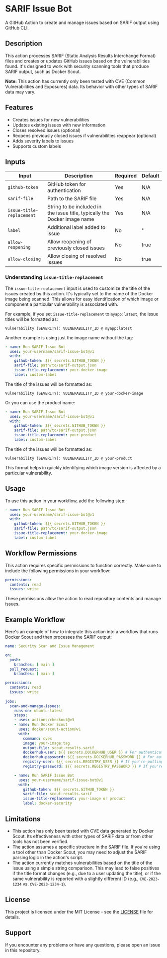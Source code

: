 # SARIF Issue Bot

A GitHub Action to create and manage issues based on SARIF output using GitHub CLI.

## Description

This action processes SARIF (Static Analysis Results Interchange Format) files and creates or updates GitHub issues based on the vulnerabilities found. It's designed to work with security scanning tools that produce SARIF output, such as Docker Scout.

**Note:** This action has currently only been tested with CVE (Common Vulnerabilities and Exposures) data. Its behavior with other types of SARIF data may vary.

## Features

- Creates issues for new vulnerabilities
- Updates existing issues with new information
- Closes resolved issues (optional)
- Reopens previously closed issues if vulnerabilities reappear (optional)
- Adds severity labels to issues
- Supports custom labels

## Inputs

| Input | Description | Required | Default |
|-------|-------------|----------|---------|
| `github-token` | GitHub token for authentication | Yes | N/A |
| `sarif-file` | Path to the SARIF file | Yes | N/A |
| `issue-title-replacement` | String to be included in the issue title, typically the Docker image name | Yes | N/A |
| `label` | Additional label added to issue | No | '' |
| `allow-reopening` | Allow reopening of previously closed issues | No | true |
| `allow-closing` | Allow closing of resolved issues | No | true |

### Understanding `issue-title-replacement`

The `issue-title-replacement` input is used to customize the title of the issues created by this action. It's typically set to the name of the Docker image being scanned. This allows for easy identification of which image or component a particular vulnerability is associated with.

For example, if you set `issue-title-replacement` to `myapp:latest`, the issue titles will be formatted as:

```
Vulnerability (SEVERITY): VULNERABILITY_ID @ myapp:latest
```

Another example is using just the image name without the tag:

```yaml
- name: Run SARIF Issue Bot
  uses: your-username/sarif-issue-bot@v1
  with:
    github-token: ${{ secrets.GITHUB_TOKEN }}
    sarif-file: path/to/sarif-output.json
    issue-title-replacement: your-docker-image
    label: custom-label
```

The title of the issues will be formatted as:

```
Vulnerability (SEVERITY): VULNERABILITY_ID @ your-docker-image
```

Or you can use the product name:

```yaml
- name: Run SARIF Issue Bot
  uses: your-username/sarif-issue-bot@v1
  with:
    github-token: ${{ secrets.GITHUB_TOKEN }}
    sarif-file: path/to/sarif-output.json
    issue-title-replacement: your-product
    label: custom-label
```

The title of the issues will be formatted as:

```
Vulnerability (SEVERITY): VULNERABILITY_ID @ your-product
```


This format helps in quickly identifying which image version is affected by a particular vulnerability.

## Usage

To use this action in your workflow, add the following step:

```yaml
- name: Run SARIF Issue Bot
  uses: your-username/sarif-issue-bot@v1
  with:
    github-token: ${{ secrets.GITHUB_TOKEN }}
    sarif-file: path/to/sarif-output.json
    issue-title-replacement: your-docker-image
    label: custom-label
```

## Workflow Permissions

This action requires specific permissions to function correctly. Make sure to include the following permissions in your workflow:

```yaml
permissions:
  contents: read
  issues: write
```

These permissions allow the action to read repository contents and manage issues.

## Example Workflow

Here's an example of how to integrate this action into a workflow that runs Docker Scout and then processes the SARIF output:

```yaml
name: Security Scan and Issue Management

on:
  push:
    branches: [ main ]
  pull_request:
    branches: [ main ]

permissions:
  contents: read
  issues: write
  
jobs:
  scan-and-manage-issues:
    runs-on: ubuntu-latest
    steps:
    - uses: actions/checkout@v3
    - name: Run Docker Scout
      uses: docker/scout-action@v1
      with:
        command: cves
        image: your-image:tag
        output-file: scout-results.sarif
        dockerhub-user: ${{ secrets.DOCKERHUB_USER }} # For authentication to Docker Hub, or you can use the docker/login-action befire this step
        dockerhub-password: ${{ secrets.DOCKERHUB_PASSWORD }} # For authentication to Docker Hub, or you can use the docker/login-action befire this step
        registry-user: ${{ secrets.REGISTRY_USER }} # If you're pulling from a private registry like ACR or ECR
        registry-password: ${{ secrets.REGISTRY_PASSWORD }} # If you're pulling from a private registry like ACR or ECR

    - name: Run SARIF Issue Bot
      uses: your-username/sarif-issue-bot@v1
      with:
        github-token: ${{ secrets.GITHUB_TOKEN }}
        sarif-file: scout-results.sarif
        issue-title-replacement: your-image or product
        label: docker-security
```


## Limitations

- This action has only been tested with CVE data generated by Docker Scout. Its effectiveness with other types of SARIF data or from other tools has not been verified.
- The action assumes a specific structure in the SARIF file. If you're using a tool other than Docker Scout, you may need to adjust the SARIF parsing logic in the action's script.
- The action currently matches vulnerabilities based on the title of the issue using a simple string comparison. This may lead to false positives if the title format changes (e.g., due to a user updating the title), or if the same vulnerability is reported with a slightly different ID (e.g., `CVE-2023-1234` vs. `CVE-2023-1234-1`).

## License

This project is licensed under the MIT License - see the [LICENSE](LICENSE) file for details.

## Support

If you encounter any problems or have any questions, please open an issue in this repository.